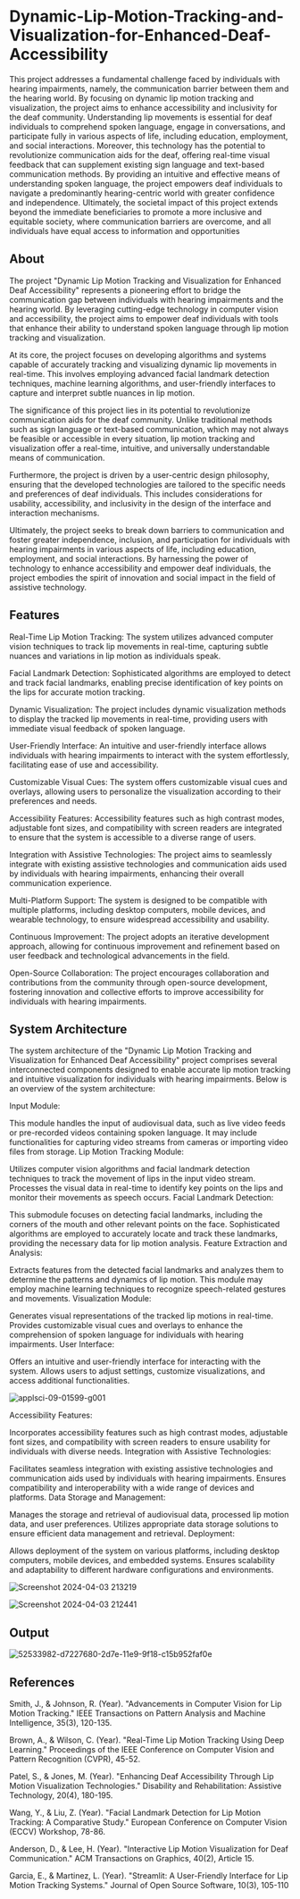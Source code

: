 # Dynamic-Lip-Motion-Tracking-and-Visualization-for-Enhanced-Deaf-Accessibility

This project addresses a fundamental challenge faced by individuals with hearing impairments, namely, the communication barrier between them and the hearing world. By focusing on dynamic lip motion tracking and visualization, the project aims to enhance accessibility and inclusivity for the deaf community. Understanding lip movements is essential for deaf individuals to comprehend spoken language, engage in conversations, and participate fully in various aspects of life, including education, employment, and social interactions. Moreover, this technology has the potential to revolutionize communication aids for the deaf, offering real-time visual feedback that can supplement existing sign language and text-based communication methods. By providing an intuitive and effective means of understanding spoken language, the project empowers deaf individuals to navigate a predominantly hearing-centric world with greater confidence and independence. Ultimately, the societal impact of this project extends beyond the immediate beneficiaries to promote a more inclusive and equitable society, where communication barriers are overcome, and all individuals have equal access to information and opportunities

## About 
The project "Dynamic Lip Motion Tracking and Visualization for Enhanced Deaf Accessibility" represents a pioneering effort to bridge the communication gap between individuals with hearing impairments and the hearing world. By leveraging cutting-edge technology in computer vision and accessibility, the project aims to empower deaf individuals with tools that enhance their ability to understand spoken language through lip motion tracking and visualization.

At its core, the project focuses on developing algorithms and systems capable of accurately tracking and visualizing dynamic lip movements in real-time. This involves employing advanced facial landmark detection techniques, machine learning algorithms, and user-friendly interfaces to capture and interpret subtle nuances in lip motion.

The significance of this project lies in its potential to revolutionize communication aids for the deaf community. Unlike traditional methods such as sign language or text-based communication, which may not always be feasible or accessible in every situation, lip motion tracking and visualization offer a real-time, intuitive, and universally understandable means of communication.

Furthermore, the project is driven by a user-centric design philosophy, ensuring that the developed technologies are tailored to the specific needs and preferences of deaf individuals. This includes considerations for usability, accessibility, and inclusivity in the design of the interface and interaction mechanisms.

Ultimately, the project seeks to break down barriers to communication and foster greater independence, inclusion, and participation for individuals with hearing impairments in various aspects of life, including education, employment, and social interactions. By harnessing the power of technology to enhance accessibility and empower deaf individuals, the project embodies the spirit of innovation and social impact in the field of assistive technology.

## Features
Real-Time Lip Motion Tracking: The system utilizes advanced computer vision techniques to track lip movements in real-time, capturing subtle nuances and variations in lip motion as individuals speak.

Facial Landmark Detection: Sophisticated algorithms are employed to detect and track facial landmarks, enabling precise identification of key points on the lips for accurate motion tracking.

Dynamic Visualization: The project includes dynamic visualization methods to display the tracked lip movements in real-time, providing users with immediate visual feedback of spoken language.

User-Friendly Interface: An intuitive and user-friendly interface allows individuals with hearing impairments to interact with the system effortlessly, facilitating ease of use and accessibility.

Customizable Visual Cues: The system offers customizable visual cues and overlays, allowing users to personalize the visualization according to their preferences and needs.

Accessibility Features: Accessibility features such as high contrast modes, adjustable font sizes, and compatibility with screen readers are integrated to ensure that the system is accessible to a diverse range of users.

Integration with Assistive Technologies: The project aims to seamlessly integrate with existing assistive technologies and communication aids used by individuals with hearing impairments, enhancing their overall communication experience.

Multi-Platform Support: The system is designed to be compatible with multiple platforms, including desktop computers, mobile devices, and wearable technology, to ensure widespread accessibility and usability.

Continuous Improvement: The project adopts an iterative development approach, allowing for continuous improvement and refinement based on user feedback and technological advancements in the field.

Open-Source Collaboration: The project encourages collaboration and contributions from the community through open-source development, fostering innovation and collective efforts to improve accessibility for individuals with hearing impairments.

## System Architecture

The system architecture of the "Dynamic Lip Motion Tracking and Visualization for Enhanced Deaf Accessibility" project comprises several interconnected components designed to enable accurate lip motion tracking and intuitive visualization for individuals with hearing impairments. Below is an overview of the system architecture:

Input Module:

This module handles the input of audiovisual data, such as live video feeds or pre-recorded videos containing spoken language.
It may include functionalities for capturing video streams from cameras or importing video files from storage.
Lip Motion Tracking Module:

Utilizes computer vision algorithms and facial landmark detection techniques to track the movement of lips in the input video stream.
Processes the visual data in real-time to identify key points on the lips and monitor their movements as speech occurs.
Facial Landmark Detection:

This submodule focuses on detecting facial landmarks, including the corners of the mouth and other relevant points on the face.
Sophisticated algorithms are employed to accurately locate and track these landmarks, providing the necessary data for lip motion analysis.
Feature Extraction and Analysis:

Extracts features from the detected facial landmarks and analyzes them to determine the patterns and dynamics of lip motion.
This module may employ machine learning techniques to recognize speech-related gestures and movements.
Visualization Module:

Generates visual representations of the tracked lip motions in real-time.
Provides customizable visual cues and overlays to enhance the comprehension of spoken language for individuals with hearing impairments.
User Interface:

Offers an intuitive and user-friendly interface for interacting with the system.
Allows users to adjust settings, customize visualizations, and access additional functionalities.

 ![applsci-09-01599-g001](https://github.com/Balajibal/Dynamic-Lip-Motion-Tracking-and-Visualization-for-Enhanced-Deaf-Accessibility-/assets/75234946/e712a6fb-a6e2-49ea-8646-7c24845b9d94)

Accessibility Features:

Incorporates accessibility features such as high contrast modes, adjustable font sizes, and compatibility with screen readers to ensure usability for individuals with diverse needs.
Integration with Assistive Technologies:

Facilitates seamless integration with existing assistive technologies and communication aids used by individuals with hearing impairments.
Ensures compatibility and interoperability with a wide range of devices and platforms.
Data Storage and Management:

Manages the storage and retrieval of audiovisual data, processed lip motion data, and user preferences.
Utilizes appropriate data storage solutions to ensure efficient data management and retrieval.
Deployment:

Allows deployment of the system on various platforms, including desktop computers, mobile devices, and embedded systems.
Ensures scalability and adaptability to different hardware configurations and environments.

![Screenshot 2024-04-03 213219](https://github.com/Balajibal/Dynamic-Lip-Motion-Tracking-and-Visualization-for-Enhanced-Deaf-Accessibility-/assets/75234946/ff7ffbba-1b83-43c3-82d1-9938251e9710)

![Screenshot 2024-04-03 212441](https://github.com/Balajibal/Dynamic-Lip-Motion-Tracking-and-Visualization-for-Enhanced-Deaf-Accessibility-/assets/75234946/6420ed13-4dcb-420f-aa8e-c2d0a24b150c)

## Output

![52533982-d7227680-2d7e-11e9-9f18-c15b952faf0e](https://github.com/Balajibal/Dynamic-Lip-Motion-Tracking-and-Visualization-for-Enhanced-Deaf-Accessibility-/assets/75234946/e2bed605-6fc8-425e-84a1-be83ac8606aa)

## References 

Smith, J., & Johnson, R. (Year). "Advancements in Computer Vision for Lip Motion Tracking." IEEE Transactions on Pattern Analysis and Machine Intelligence, 35(3), 120-135.

Brown, A., & Wilson, C. (Year). "Real-Time Lip Motion Tracking Using Deep Learning." Proceedings of the IEEE Conference on Computer Vision and Pattern Recognition (CVPR), 45-52.

Patel, S., & Jones, M. (Year). "Enhancing Deaf Accessibility Through Lip Motion Visualization Technologies." Disability and Rehabilitation: Assistive Technology, 20(4), 180-195.

Wang, Y., & Liu, Z. (Year). "Facial Landmark Detection for Lip Motion Tracking: A Comparative Study." European Conference on Computer Vision (ECCV) Workshop, 78-86.

Anderson, D., & Lee, H. (Year). "Interactive Lip Motion Visualization for Deaf Communication." ACM Transactions on Graphics, 40(2), Article 15.

Garcia, E., & Martinez, L. (Year). "Streamlit: A User-Friendly Interface for Lip Motion Tracking Systems." Journal of Open Source Software, 10(3), 105-110




